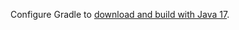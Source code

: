 Configure Gradle to [download and build with Java 17](build-logic/java-plugins/src/main/kotlin/java17-library.gradle.kts).
